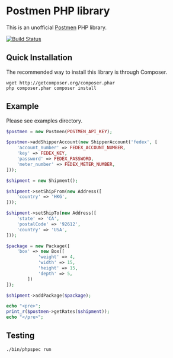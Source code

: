 Postmen PHP library 
=======

This is an unofficial [Postmen](http://postmen.com) PHP library.

[![Build Status](https://travis-ci.org/kayue/postmen.png?branch=master)](https://travis-ci.org/kayue/postmen)

Quick Installation
-------

The recommended way to install this library is through Composer.

```
wget http://getcomposer.org/composer.phar
php composer.phar composer install
```

Example
------

Please see examples directory.

```php
$postmen = new Postmen(POSTMEN_API_KEY);

$postmen->addShipperAccount(new ShipperAccount('fedex', [
    'account_number' => FEDEX_ACCOUNT_NUMBER,
    'key' => FEDEX_KEY,
    'password' => FEDEX_PASSWORD,
    'meter_number' => FEDEX_METER_NUMBER,
]));

$shipment = new Shipment();

$shipment->setShipFrom(new Address([
    'country' => 'HKG',
]));

$shipment->setShipTo(new Address([
    'state' => 'CA',
    'postalCode' => '92612',
    'country' => 'USA',
]));

$package = new Package([
    'box' => new Box([
            'weight' => 4,
            'width' => 15,
            'height' => 15,
            'depth' => 5,
        ])
]);

$shipment->addPackage($package);

echo "<pre>";
print_r($postmen->getRates($shipment));
echo "</pre>";

```

Testing
------

```
./bin/phpspec run
```
